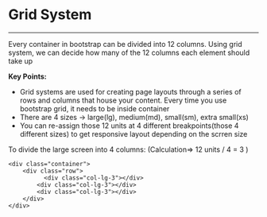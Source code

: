 # Grid System

<hr>
Every container in bootstrap can be divided into 12 columns. Using grid system, we can decide how many of the 12 columns each element should take up
<br>

<strong>Key Points: </strong>
<ul>
  <li>Grid systems are used for creating page layouts through a series of rows and columns that house your content. Every time you use bootstrap grid, it needs to be inside container</li>
  <li>There are 4 sizes ->  large(lg), medium(md), small(sm), extra small(xs)</li>
  <li>You can re-assign those 12 units at 4 different breakpoints(those 4 different sizes) to get responsive layout depending on the scrren size </li>
</ul>


To divide the large screen into 4 columns: (Calculation=> 12 units / 4 = 3 )

```
<div class="container">
    <div class="row">
	      <div class="col-lg-3"></div>
        <div class="col-lg-3"></div>
        <div class="col-lg-3"></div>
    </div>
</div>
```
